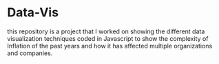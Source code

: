 # Data-Vis
this repository is a project that I worked on showing the different data visualization techniques coded in Javascript to show the complexity of Inflation of the past years and how it has affected multiple organizations and companies. 
